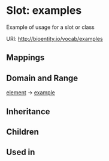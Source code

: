 # Slot: examples


Example of usage for a slot or class

URI: http://bioentity.io/vocab/examples
## Mappings

## Domain and Range

[element](Element.md) -> [example](Example.md)
## Inheritance

## Children

## Used in

